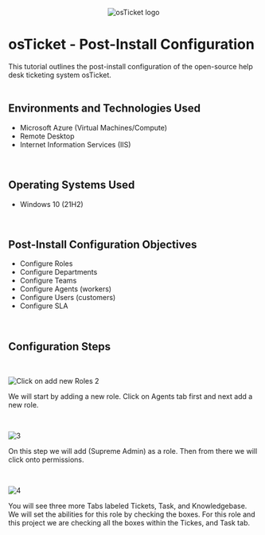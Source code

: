 <p align="center">
<img src="https://i.imgur.com/Clzj7Xs.png" alt="osTicket logo"/>
</p>

<h1>osTicket - Post-Install Configuration</h1>
This tutorial outlines the post-install configuration of the open-source help desk ticketing system osTicket.<br />


</h2>

<br>
<h2>Environments and Technologies Used</h2>

- Microsoft Azure (Virtual Machines/Compute)
- Remote Desktop
- Internet Information Services (IIS)
<br>

<h2>Operating Systems Used </h2>

- Windows 10</b> (21H2)
<br>

<h2>Post-Install Configuration Objectives</h2>

- Configure Roles 
- Configure Departments
- Configure Teams
- Configure Agents (workers)
- Configure Users (customers)
- Configure SLA
<br>

<h2>Configuration Steps</h2>
<br>

  ![Click on add new Roles 2](https://github.com/Terry-Jackson/Post-Installation-Configuration/assets/155121596/aeb4e700-f803-4e99-83ab-ce9d23b98934)

We will start by adding a new role. Click on Agents tab first and next add a new role.
</p>
<br />

<p>

  ![3](https://github.com/Terry-Jackson/Post-Installation-Configuration/assets/155121596/3ff39d4f-66ec-4162-a838-4a531c09de97)

On this step we will add (Supreme Admin) as a role. Then from there we will click onto permissions.
</p>
<br />

<p>

  ![4](https://github.com/Terry-Jackson/Post-Installation-Configuration/assets/155121596/405113a5-8d35-40bf-9eeb-5bc2d36a2e03)

</p>
<p>
You will see three more Tabs labeled Tickets, Task, and Knowledgebase. We will set the abilities for this role by checking the boxes. For this role and this project we are checking all the boxes within the Tickes, and Task tab.
</p>
<br />
